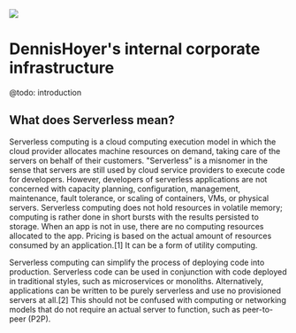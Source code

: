 
<img src="https://i.imgur.com/5YGcvup.png" />

# DennisHoyer's internal corporate infrastructure

@todo: introduction

## What does Serverless mean?

Serverless computing is a cloud computing execution model in which the cloud provider allocates machine resources on demand, taking care of the servers on behalf of their customers. "Serverless" is a misnomer in the sense that servers are still used by cloud service providers to execute code for developers. However, developers of serverless applications are not concerned with capacity planning, configuration, management, maintenance, fault tolerance, or scaling of containers, VMs, or physical servers. Serverless computing does not hold resources in volatile memory; computing is rather done in short bursts with the results persisted to storage. When an app is not in use, there are no computing resources allocated to the app. Pricing is based on the actual amount of resources consumed by an application.[1] It can be a form of utility computing.

Serverless computing can simplify the process of deploying code into production. Serverless code can be used in conjunction with code deployed in traditional styles, such as microservices or monoliths. Alternatively, applications can be written to be purely serverless and use no provisioned servers at all.[2] This should not be confused with computing or networking models that do not require an actual server to function, such as peer-to-peer (P2P).
